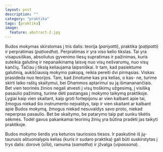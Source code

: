 ```yaml
---
layout: post
description: ""
category: "praktika"
tags: [praktika]
image:
  feature: abstract-2.jpg
---
```


Budos mokymas skirstomas į tris dalis: teorija (*pariyatti*), praktika (*paṭipatti*) ir perpratimas (*paṭivedha*). Perpratimas ir yra viso kelio tikslas. Tai yra visapusiškas, absoliutus gyvenimo tiesų supratimas ir pažinimas, kuris suteikia galutinę ir nepanaikinamą laisvę nuo visų nešvarumų, nuo visų kančių. Tačiau į tikslą keliaujama laipsniškai. Ir tam, kad pasiektume galutinią, aukščiausią mokymo pakopą, reikia pereiti dvi pirmąsias. Viskas prasideda nuo teorijos. Tam, kad žinotume kas yra kelias, o kas- ne, turime skirti laiko raštų skaitymui, bei Dhammos aptarimui su ją išmananančiais. Bet vien teorinės žinios negali atvesti į visų troškimų užgesimą, į visišką pasaulio pažinimą, turime dėti pastangas į mokymo taikymą praktikoje. Lygiai kaip vien skaitant, kaip groti fortepijonu ar vien kalbant apie tai, žmogus niekad šio instrumento neįvaldys, taip ir vien skaitant ar kalbant apie Budos mokymą, žmogus niekad nesuvaldys savo proto, niekad neperpras pasaulio. Bet be skaitymo, be patarymo taip pat sunku tikėtis sėkmės. Todėl gavus pakankamai teorinių žinių yra būtina pradėti jas taikyti praktikoje.

Budos mokymo šerdis yra keturios tauriosios tiesos. Ir paskutinė iš jų- taurusis aštuonialypis kelias (kuris ir sudaro praktika) gali būti suskirstytas į trys dalis: dorovė (*sīla*), ramuma (*samatha*) ir įžvalga (*vipassana*).
